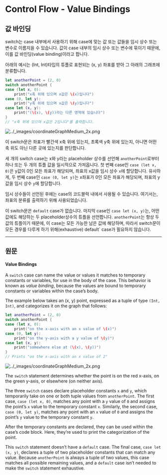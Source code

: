 # Control Flow - Value Bindings



## 값 바인딩

switch는 case 내부에서 사용하기 위해 case에 맞는 값 또는 값들을 임시 상수 또는 변수로 이름지을 수 있습니다. 값이 case 내부의 임시 상수 또는 변수에 묶이기 때문에, 이를 값 바인딩(value binding)이라고 합니다. 

아래의 예시는 (Int, Int)타입의 튜플로 표현되는 (x, y) 좌표를 받아 그 아래의 그래프에 분류합니다.

``` swift
let anotherPoint = (2, 0)
switch anotherPoint {
case (let x, 0):
    print("x축 위에 있으며 x값은 \(x)입니다")
case (0, let y):
    print("y축 위에 있으며 x값은 \(y)입니다")
case let (x, y):
    print("(\(x), \(y))라는 다른 영역에 있습니다")
}
// "x축 위에 있으며 x값은 2입니다"를 출력합니다.
```

![../_images/coordinateGraphMedium_2x.png](https://docs.swift.org/swift-book/_images/coordinateGraphMedium_2x.png)

이 switch문은 좌표가 빨간색 x축 위에 있는지, 초록색 y축 위에 있는지, 아니면 어떤 축 위도 아닌 다른 곳에 있는지를 판단합니다.

세 개의 switch case는 x와 y라는 placeholder 상수를 선언해 `anotherPoint`로부터 하나 또는 두 개의 튜플 값을 일시적으로 가져옵니다. 첫 번째 case인 `case (let x, 0)`은 y값이 0인 모든 좌표가 해당되며, 좌표의 x값을 임시 상수 `x`에 할당합니다. 유사하게, 두 번째 case인 `case (0, let y)`는 x좌표가 0인 모든 좌표가 해당되며, 좌표의 y값을 임시 상수 `y`에 할당합니다.

임시 상수들이 선언된 후에는 case의 코드블럭 내에서 사용될 수 있습니다. 여기서는, 좌표의 분류를 출력하기 위해 사용되었습니다.

이 switch문은 `default` case가 없습니다. 마지막 case인 `case let (x, y)`는, 어떤 값에도 해당하는 두 placeholder상수의 튜플을 선언합니다. `anotherPoint`는 항상 두 값의 튜플이기 때문에, 이 case는 모든 가능한 남은 값에 해당하며, 따라서 switch문이 모든 경우를 다루게 하기 위해(exhaustive) default` case가 필요하지 않습니다.



---

## 원문

#### Value Bindings

A `switch` case can name the value or values it matches to temporary constants or variables, for use in the body of the case. This behavior is known as *value binding*, because the values are bound to temporary constants or variables within the case’s body.

The example below takes an (x, y) point, expressed as a tuple of type `(Int, Int)`, and categorizes it on the graph that follows:

``` swift
let anotherPoint = (2, 0)
switch anotherPoint {
case (let x, 0):
    print("on the x-axis with an x value of \(x)")
case (0, let y):
    print("on the y-axis with a y value of \(y)")
case let (x, y):
    print("somewhere else at (\(x), \(y))")
}
// Prints "on the x-axis with an x value of 2"
```

![../_images/coordinateGraphMedium_2x.png](https://docs.swift.org/swift-book/_images/coordinateGraphMedium_2x.png)

The `switch` statement determines whether the point is on the red x-axis, on the green y-axis, or elsewhere (on neither axis).

The three `switch` cases declare placeholder constants `x` and `y`, which temporarily take on one or both tuple values from `anotherPoint`. The first case, `case (let x, 0)`, matches any point with a `y` value of `0` and assigns the point’s `x` value to the temporary constant `x`. Similarly, the second case, `case (0, let y)`, matches any point with an `x` value of `0` and assigns the point’s `y` value to the temporary constant `y`.

After the temporary constants are declared, they can be used within the case’s code block. Here, they’re used to print the categorization of the point.

This `switch` statement doesn’t have a `default` case. The final case, `case let (x, y)`, declares a tuple of two placeholder constants that can match any value. Because `anotherPoint` is always a tuple of two values, this case matches all possible remaining values, and a `default` case isn’t needed to make the `switch` statement exhaustive.